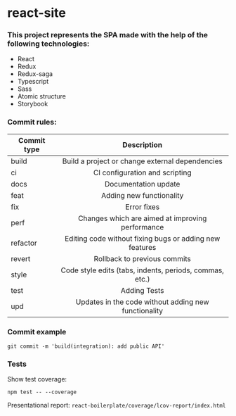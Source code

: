 # react-site

### This project represents the SPA made with the help of the following technologies:
+ React
+ Redux
+ Redux-saga
+ Typescript
+ Sass
+ Atomic structure
+ Storybook

### Commit rules:
| Commit type   | Description |
| ------------- |:-------------:|
| build         | Build a project or change external dependencies |
| ci            | CI configuration and scripting |
| docs          | Documentation update |
| feat          | Adding new functionality |
| fix           | Error fixes |
| perf          | Changes which are aimed at improving performance |
| refactor      | Editing code without fixing bugs or adding new features |
| revert        | Rollback to previous commits |
| style         | Code style edits (tabs, indents, periods, commas, etc.) |
| test          | Adding Tests |
| upd           | Updates in the code without adding new functionality |

### Commit example
```
git commit -m 'build(integration): add public API'
```

### Tests
Show test coverage:
```
npm test -- --coverage
```
Presentational report: 
`react-boilerplate/coverage/lcov-report/index.html`
